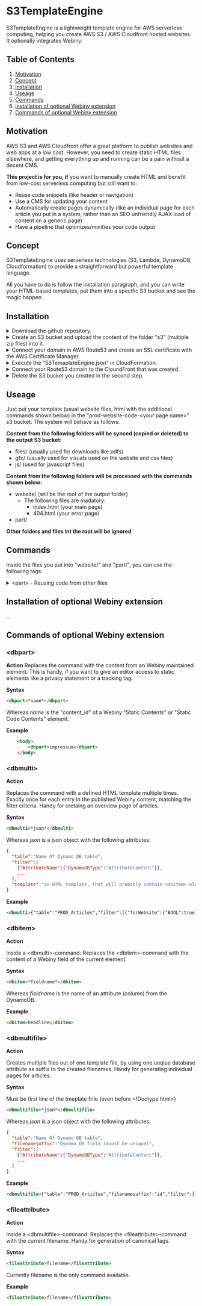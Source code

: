 # S3TemplateEngine
S3TemplateEngine is a lightweight template engine for AWS serverless computing, helping you create AWS S3 / AWS Cloudfront hosted websites. It optionally integrates Webiny.

## Table of Contents
1. [Motivation](#Motivation)
2. [Concept](#Concept)
3. [Installation](#Installation)
4. [Useage](#Useage)
5. [Commands](#Commands)
6. [Installation of optional Webiny extension](#InstallationWebiny)
7. [Commands of optional Webiny extension](#CommandsWebiny)

## Motivation<a name="Motivation"></a>
AWS S3 and AWS Cloudfront offer a great platform to publish websites and web apps at a low cost. However, you need to create static HTML files elsewhere, and getting everything up and running can be a pain without a decent CMS.

**This project is for you, if** you want to manually create HTML and benefit from low-cost serverless computing but still want to:
 * Reuse code snippets (like header or navigation)
* Use a CMS for updating your content
* Automatically create pages dynamically (like an individual page for each article you put in a system, rather than an SEO unfriendly AJAX load of content on a generic page)
* Have a pipeline that optimizes/minifies your code output

## Concept<a name="Concept"></a>
S3TemplateEngine uses serverless technologies (S3, Lambda, DynamoDB, Cloudformation) to provide a straightforward but powerful template language. 

All you have to do is follow the installation paragraph, and you can write your HTML-based templates, put them into a specific S3 bucket and see the magic happen.

## Installation<a name="Installation"></a>
<details>
  <summary>Download the github repository.</summary>
  
   * ...
</details>
<details>
  <summary>Create an S3 bucket and upload the content of the folder "s3" (multiple zip files) into it.</summary>
  
   * ...
</details>
<details>
  <summary>Connect your domain in AWS Route53 and create an SSL certificate with the AWS Certificate Manager.</summary>
  
   * ...
</details>
<details>
  <summary>Execute the "S3TemaplateEngine.json" in CloudFormation.</summary>

   * Cretae an AWS account or sign in into an existing one
   * In the AWS console, make sure you are on target region (**S3TemplateEngine is currently only working within a single region**)
   * go to "CloudFormation"
     * Click on "Create Stack"
     * Select "Template is ready" and "Upload a template file"
     * Click on "choose file" and select "S3TemaplateEngine.json"
     * Click on "Next"
     * Fill out Stack Name and Parameters
     * Click "Next"
     * Check "I acknowledge that AWS CloudFormation might create IAM resources with custom names."
     * Click "Create Stack"
</details>
<details>
  <summary>Connect your Route53 domain to the CloundFront that was created.</summary>
  
   * In the AWS console, open Route53
   * Navigate to your hosted zone
   * Generate record "empty" "A"
     * Click on "Create record"
     * leave the box before your doamin name empty
     * choose "A" as record type 
     * Check "Alias" and choose "Alias to CloudFront distribution"
     * Choose the distribution that was created earlier (by CloudFormation)
   * Click "Add another record" and repeat the same for "empty" "AAAA"
   * Click "Add another record" and repeat the same for "www" "A"
   * Click "Add another record" and repeat the same for "www" "AAAA"
   * Click on Create records
</details>
<details>
  <summary>Delete the S3 bucket you created in the second step.</summary>
  
   * ...
</details>

## Useage<a name="Useage"></a>
Just put your template (usual website files, html with the additional commands shown below) in the "prod-website-code-\<your page name\>" s3 bucket. The system will behave as follows:

**Content from the following folders will be synced (copied or deleted) to the output S3 bucket:**
 * files/ (usually used for downloads like pdfs)
 * gfx/ (usually used for visuals used on the website and css files)
 * js/ (used for javascript files) 

**Content from the following folders will be processed with the commands shown below:**
 * website/ (will be the root of the output folder)
   * The following files are madatory:
     * index.html (your main page)
     * 404.html (your error page)
 * part/   

**Other folders and files int the root will be ignored**

## Commands<a name="Commands"></a>
Inside the files you put into "website/" and "part/", you can use the following tags:
<details>
  <summary> &lt;part&gt; - Reusing code from other files</summary>
 
### Action
Replaces the command with the content from another file. This is handy, if you want to reuse HTML headers or navigation.
### Syntax
```html
<part>*name*</part>
```
Whereas *name* is a filename or path/filename inside the "part/" directory.
### Example
```html
    <head>
        <part>head.part</part>
    </head>
```
</details>


## Installation of optional Webiny extension<a name="InstallationWebiny"></a>
...

## Commands of optional Webiny extension<a name="CommandsWebiny"></a>
### \<dbpart\>

**Action**
Replaces the command with the content from an Webiny maintained element. This is handy, if you want to give an editor access to static elements like a privacy statement or a tracking tag.

**Syntax**

```html
<dbpart>*name*</dbpart>
```
Whereas *name* is the "content_id" of a Webiny "Static Contents" or "Static Code Contents" element.

**Example**

```html
    <body>
        <dbpart>impressum</dbpart>
    </body>
```

### \<dbmulti\>

**Action**

Replaces the command with a defined HTML template multiple times. Exactly once for each entry in the published Webiny content, matching the filter criteria. Handy for cretaing an overview page of articles.

**Syntax**

```html
<dbmulti>*json*</dbmulti>
```
Whereas *json* is a json object with the following attributes:
```json
{
  "table":"Name Of Dynamo DB table",
  "filter":[
    {"AttributeName":{"DynamoDBType":"AttributeContent"}},
    ...
  ],
  "template":"an HTML template, that will probably contain <dbitem> elements"
}
```

**Example**

```html
<dbmulti>{"table":"PROD_Articles","filter":[{"forWebsite":{"BOOL":true}}],"template":"<a href='artikeldetail-<dbitem>id</dbitem>.html'><h2><dbitem>headline</dbitem></h2><div class='content'><dbitem>readingtime</dbitem>&nbsp;min</div></a>"}</dbmulti>
```
### \<dbitem\>
**Action**

Inside a \<dbmulti\>-command: Replaces the \<dbitem\>-command with the content of a Webiny field of the current element.

**Syntax**

```html
<dbitem>*fieldname*</dbitem>
```
Whereas *fieldname* is the name of an attribute (column) from the DynamoDB.

**Example**

```html
<dbitem>headline</dbitem>
```

### \<dbmultifile\>
**Action**

Creates multiple files out of one template file, by using one unqiue database attribute as suffix to the created filenames. Handy for generating individual pages for articles.

**Syntax**

Must be first line of the tmeplate frile (even before \<!Doctype html\>)
```html
<dbmultifile>*json*</dbmultifile>
```
Whereas *json* is a json object with the following attributes:
```json
{
  "table":"Name Of Dynamo DB table",
  "filenamesuffix":"Dynamo DB field (muust be unique)",
  "filter":[
    {"AttributeName":{"DynamoDBType":"AttributeContent"}},
    ...
  ]
}
```

**Example**

```html
<dbmultifile>{"table":"PROD_Articles","filenamesuffix":"id","filter":[{"forWebsite":{"BOOL":true}}]}</dbmultifile>
```
### \<fileattribute\>

**Action**

Inside a \<dbmultifile\>-command: Replaces the \<fileattribute\>-command with the current filename. Handy for generation of canonical tags.

**Syntax**

```html
<fileattribute>filename</fileattribute>
```
Currently filename is the only command available.

**Example**

```html
<fileattribute>filename</fileattribute>
```
